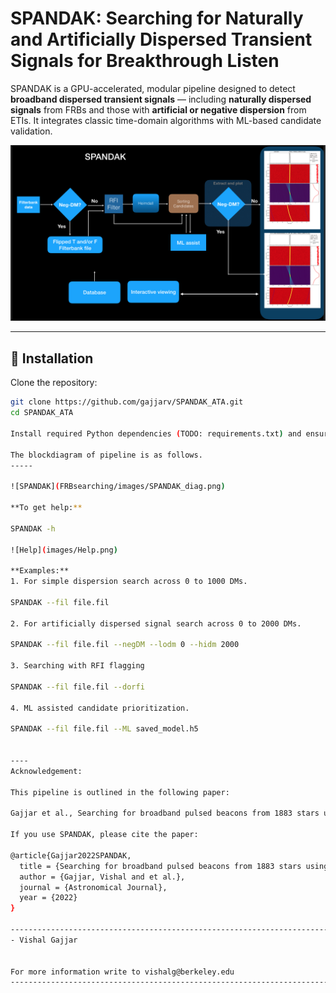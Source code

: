 
# SPANDAK: Searching for Naturally and Artificially Dispersed Transient Signals for Breakthrough Listen

SPANDAK is a GPU-accelerated, modular pipeline designed to detect **broadband dispersed transient signals** — including **naturally dispersed signals** from FRBs and those with **artificial or negative dispersion** from ETIs. It integrates classic time-domain algorithms with ML-based candidate validation.

![SPANDAK Diagram](FRBsearching/images/SPANDAK_diag.png)

---

## 🔧 Installation

Clone the repository:

```bash
git clone https://github.com/gajjarv/SPANDAK_ATA.git
cd SPANDAK_ATA

Install required Python dependencies (TODO: requirements.txt) and ensure HEIMDALL is installed for GPU-based pulse searches.

The blockdiagram of pipeline is as follows. 
----- 

![SPANDAK](FRBsearching/images/SPANDAK_diag.png)

**To get help:**

SPANDAK -h

![Help](images/Help.png)

**Examples:**
1. For simple dispersion search across 0 to 1000 DMs. 

SPANDAK --fil file.fil 

2. For artificially dispersed signal search across 0 to 2000 DMs. 

SPANDAK --fil file.fil --negDM --lodm 0 --hidm 2000
	
3. Searching with RFI flagging

SPANDAK --fil file.fil --dorfi
	
4. ML assisted candidate prioritization. 

SPANDAK --fil file.fil --ML saved_model.h5


----
Acknowledgement:

This pipeline is outlined in the following paper: 

Gajjar et al., Searching for broadband pulsed beacons from 1883 stars using neural networks, AJ, 2022

If you use SPANDAK, please cite the paper:

@article{Gajjar2022SPANDAK,
  title = {Searching for broadband pulsed beacons from 1883 stars using neural networks},
  author = {Gajjar, Vishal and et al.},
  journal = {Astronomical Journal},
  year = {2022}
}

-----------------------------------------------------------------------------------------------   
- Vishal Gajjar


For more information write to vishalg@berkeley.edu
------------------------------------------------------------------------------------------------
